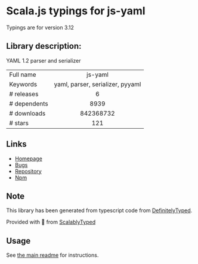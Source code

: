 
# Scala.js typings for js-yaml

Typings are for version 3.12

## Library description:
YAML 1.2 parser and serializer

|                    |                 |
| ------------------ | :-------------: |
| Full name          | js-yaml |
| Keywords           | yaml, parser, serializer, pyyaml |
| # releases         | 6 |
| # dependents       | 8939 |
| # downloads        | 842368732 |
| # stars            | 121 |

## Links
- [Homepage](https://github.com/nodeca/js-yaml)
- [Bugs](https://github.com/nodeca/js-yaml/issues)
- [Repository](https://github.com/nodeca/js-yaml)
- [Npm](https://www.npmjs.com/package/js-yaml)
    


## Note
This library has been generated from typescript code from [DefinitelyTyped](https://definitelytyped.org).

Provided with :purple_heart: from [ScalablyTyped](https://github.com/oyvindberg/ScalablyTyped)

## Usage
See [the main readme](../../readme.md) for instructions.


